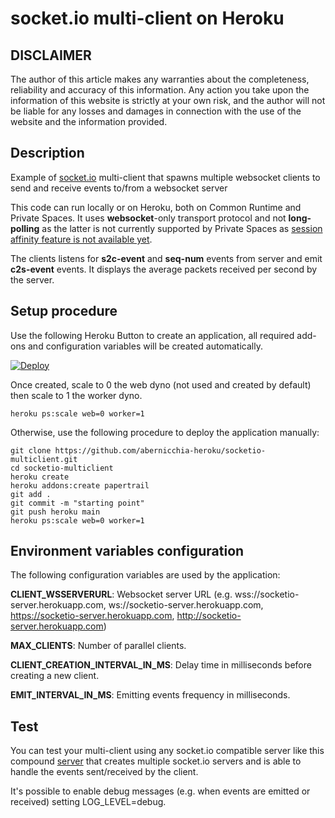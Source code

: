 # socket.io multi-client on Heroku

## DISCLAIMER

The author of this article makes any warranties about the completeness, reliability and accuracy of this information. Any action you take upon the information of this website is strictly at your own risk, and the author will not be liable for any losses and damages in connection with the use of the website and the information provided.

## Description

Example of [socket.io](https://socket.io/) multi-client that spawns multiple websocket clients to send and receive events to/from a websocket server

This code can run locally or on Heroku, both on Common Runtime and Private Spaces.
It uses **websocket**-only transport protocol and not **long-polling** as the latter is not currently supported by Private Spaces as [session affinity feature is not available yet](https://blog.heroku.com/session-affinity-ga#getting-started-with-session-affinity).

The clients listens for **s2c-event** and **seq-num** events from server and emit **c2s-event** events. It displays the average packets received per second by the server.

## Setup procedure

Use the following Heroku Button to create an application, all required add-ons and configuration variables will be created automatically.

[![Deploy](https://www.herokucdn.com/deploy/button.svg)](https://heroku.com/deploy)

Once created, scale to 0 the web dyno (not used and created by default) then scale to 1 the worker dyno.
```
heroku ps:scale web=0 worker=1
```


Otherwise, use the following procedure to deploy the application manually:

```
git clone https://github.com/abernicchia-heroku/socketio-multiclient.git
cd socketio-multiclient
heroku create
heroku addons:create papertrail
git add .
git commit -m "starting point"
git push heroku main
heroku ps:scale web=0 worker=1
```

## Environment variables configuration

The following configuration variables are used by the application:

**CLIENT_WSSERVERURL**: Websocket server URL (e.g. wss://socketio-server.herokuapp.com, ws://socketio-server.herokuapp.com, https://socketio-server.herokuapp.com, http://socketio-server.herokuapp.com)

**MAX_CLIENTS**: Number of parallel clients.

**CLIENT_CREATION_INTERVAL_IN_MS**: Delay time in milliseconds before creating a new client.

**EMIT_INTERVAL_IN_MS**: Emitting events frequency in milliseconds.


## Test

You can test your multi-client using any socket.io compatible server like this compound [server](https://github.com/abernicchia-heroku/socketio-server) that creates multiple socket.io servers and is able to handle the events sent/received by the client.

It's possible to enable debug messages (e.g. when events are emitted or received) setting LOG_LEVEL=debug.














